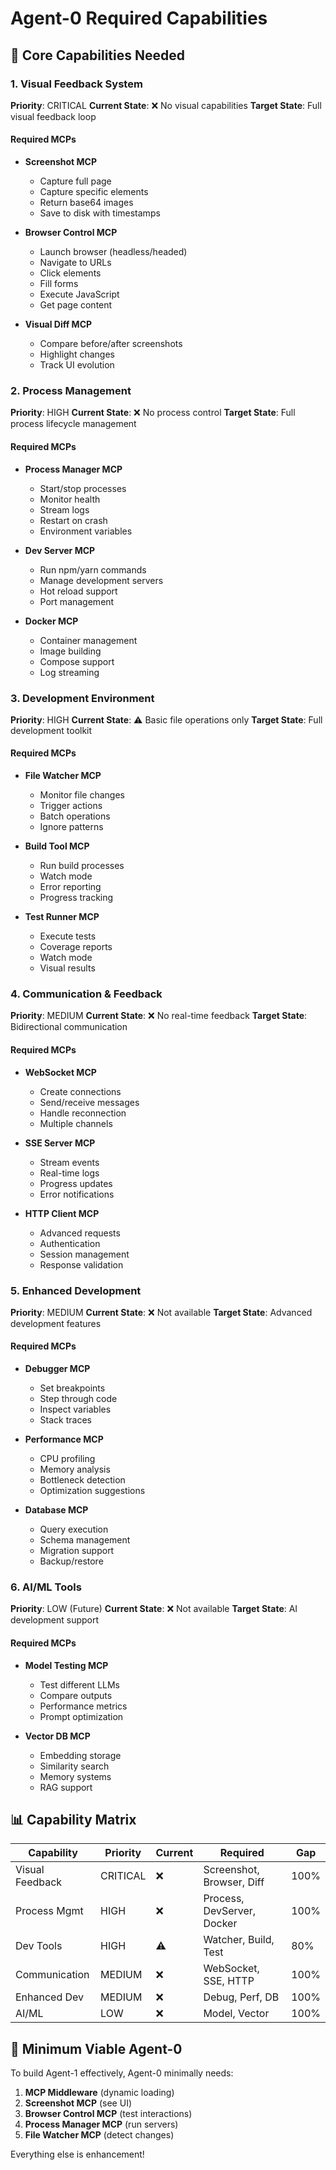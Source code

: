 # Agent-0 Required Capabilities

## 🎯 Core Capabilities Needed

### 1. Visual Feedback System
**Priority**: CRITICAL
**Current State**: ❌ No visual capabilities
**Target State**: Full visual feedback loop

#### Required MCPs
- **Screenshot MCP**
  - Capture full page
  - Capture specific elements
  - Return base64 images
  - Save to disk with timestamps
  
- **Browser Control MCP**
  - Launch browser (headless/headed)
  - Navigate to URLs
  - Click elements
  - Fill forms
  - Execute JavaScript
  - Get page content

- **Visual Diff MCP**
  - Compare before/after screenshots
  - Highlight changes
  - Track UI evolution

### 2. Process Management
**Priority**: HIGH
**Current State**: ❌ No process control
**Target State**: Full process lifecycle management

#### Required MCPs
- **Process Manager MCP**
  - Start/stop processes
  - Monitor health
  - Stream logs
  - Restart on crash
  - Environment variables

- **Dev Server MCP**
  - Run npm/yarn commands
  - Manage development servers
  - Hot reload support
  - Port management

- **Docker MCP**
  - Container management
  - Image building
  - Compose support
  - Log streaming

### 3. Development Environment
**Priority**: HIGH
**Current State**: ⚠️ Basic file operations only
**Target State**: Full development toolkit

#### Required MCPs
- **File Watcher MCP**
  - Monitor file changes
  - Trigger actions
  - Batch operations
  - Ignore patterns

- **Build Tool MCP**
  - Run build processes
  - Watch mode
  - Error reporting
  - Progress tracking

- **Test Runner MCP**
  - Execute tests
  - Coverage reports
  - Watch mode
  - Visual results

### 4. Communication & Feedback
**Priority**: MEDIUM
**Current State**: ❌ No real-time feedback
**Target State**: Bidirectional communication

#### Required MCPs
- **WebSocket MCP**
  - Create connections
  - Send/receive messages
  - Handle reconnection
  - Multiple channels

- **SSE Server MCP**
  - Stream events
  - Real-time logs
  - Progress updates
  - Error notifications

- **HTTP Client MCP**
  - Advanced requests
  - Authentication
  - Session management
  - Response validation

### 5. Enhanced Development
**Priority**: MEDIUM
**Current State**: ❌ Not available
**Target State**: Advanced development features

#### Required MCPs
- **Debugger MCP**
  - Set breakpoints
  - Step through code
  - Inspect variables
  - Stack traces

- **Performance MCP**
  - CPU profiling
  - Memory analysis
  - Bottleneck detection
  - Optimization suggestions

- **Database MCP**
  - Query execution
  - Schema management
  - Migration support
  - Backup/restore

### 6. AI/ML Tools
**Priority**: LOW (Future)
**Current State**: ❌ Not available
**Target State**: AI development support

#### Required MCPs
- **Model Testing MCP**
  - Test different LLMs
  - Compare outputs
  - Performance metrics
  - Prompt optimization

- **Vector DB MCP**
  - Embedding storage
  - Similarity search
  - Memory systems
  - RAG support

## 📊 Capability Matrix

| Capability | Priority | Current | Required | Gap |
|------------|----------|---------|----------|-----|
| Visual Feedback | CRITICAL | ❌ | Screenshot, Browser, Diff | 100% |
| Process Mgmt | HIGH | ❌ | Process, DevServer, Docker | 100% |
| Dev Tools | HIGH | ⚠️ | Watcher, Build, Test | 80% |
| Communication | MEDIUM | ❌ | WebSocket, SSE, HTTP | 100% |
| Enhanced Dev | MEDIUM | ❌ | Debug, Perf, DB | 100% |
| AI/ML | LOW | ❌ | Model, Vector | 100% |

## 🎯 Minimum Viable Agent-0

To build Agent-1 effectively, Agent-0 minimally needs:
1. **MCP Middleware** (dynamic loading)
2. **Screenshot MCP** (see UI)
3. **Browser Control MCP** (test interactions)
4. **Process Manager MCP** (run servers)
5. **File Watcher MCP** (detect changes)

Everything else is enhancement!

